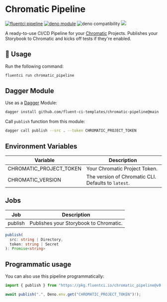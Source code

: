 # Chromatic Pipeline

[![fluentci pipeline](https://img.shields.io/badge/dynamic/json?label=pkg.fluentci.io&labelColor=%23000&color=%23460cf1&url=https%3A%2F%2Fapi.fluentci.io%2Fv1%2Fpipeline%2Fchromatic_pipeline&query=%24.version)](https://pkg.fluentci.io/chromatic_pipeline)
[![deno module](https://shield.deno.dev/x/chromatic_pipeline)](https://deno.land/x/chromatic_pipeline)
![deno compatibility](https://shield.deno.dev/deno/^1.37)
[![](https://img.shields.io/codecov/c/gh/fluent-ci-templates/chromatic-pipeline)](https://codecov.io/gh/fluent-ci-templates/chromatic-pipeline)

A ready-to-use CI/CD Pipeline for your [Chromatic](https://chromatic.com/) Projects. Publishes your Storybook to Chromatic and kicks off tests if they're enabled.

## 🚀 Usage

Run the following command:

```bash
fluentci run chromatic_pipeline
```

## Dagger Module

Use as a [Dagger](https://dagger.io) Module:

```bash
dagger install github.com/fluent-ci-templates/chromatic-pipeline@main
```

Call `publish` function from this module:

```bash
dagger call publish --src . --token CHROMATIC_PROJECT_TOKEN
```

## Environment Variables

| Variable                | Description                                         |
|-------------------------|-----------------------------------------------------|
| CHROMATIC_PROJECT_TOKEN | Your Chromatic Project Token.                       |
| CHROMATIC_VERSION       | The version of Chromatic CLI. Defaults to `latest`. |

## Jobs

| Job     | Description                            |
|---------|----------------------------------------|
| publish | Publishes your Storybook to Chromatic. |

```typescript
publish(
  src: string | Directory,
  token: string | Secret
): Promise<string>
```

## Programmatic usage

You can also use this pipeline programmatically:

```typescript
import { publish } from "https://pkg.fluentci.io/chromatic_pipeline@v0.9.5/mod.ts";

await publish(".", Deno.env.get("CHROMATIC_PROJECT_TOKEN")!);

```

